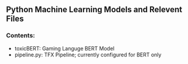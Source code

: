 ## Python Machine Learning Models and Relevent Files 

### Contents: 
- toxicBERT: Gaming Languge BERT Model 
- pipeline.py: TFX Pipeline; currently configured for BERT only
